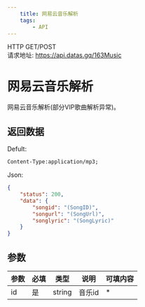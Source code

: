 ```yaml
---
    title: 网易云音乐解析
    tags:
        - API
---
```

<span class="http">HTTP GET/POST</span>  
请求地址: https://api.datas.gq/163Music

# 网易云音乐解析
网易云音乐解析(部分VIP歌曲解析异常)。

## 返回数据
Defult:
```
Content-Type:application/mp3;
```
Json:
```json
{
    "status": 200,
    "data": {
        "songid": "(SongID)",
        "songurl": "(SongUrl)",
        "songlyric": "(SongLyric)"
    }
}
```

## 参数
| 参数 | 必填 | 类型 | 说明 | 可填内容 |
| --- | --- | --- | --- | --- |
| id | 是 | string | 音乐id | * |

<script async src="https://pagead2.googlesyndication.com/pagead/js/adsbygoogle.js?client=ca-pub-3270219743311431" crossorigin="anonymous"></script>
